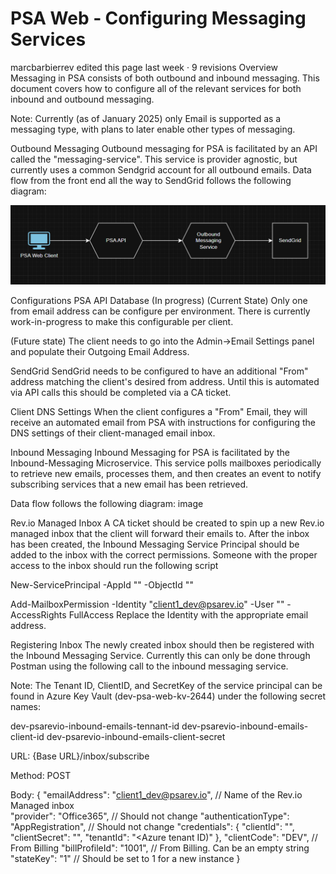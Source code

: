 # PSA Web ‐ Configuring Messaging Services
 
marcbarbierrev edited this page last week · 9 revisions
Overview
Messaging in PSA consists of both outbound and inbound messaging. This document covers how to configure all of the relevant services for both inbound and outbound messaging.

Note: Currently (as of January 2025) only Email is supported as a messaging type, with plans to later enable other types of messaging.

Outbound Messaging
Outbound messaging for PSA is facilitated by an API called the "messaging-service". This service is provider agnostic, but currently uses a common Sendgrid account for all outbound emails. Data flow from the front end all the way to SendGrid follows the following diagram:

![alt text](image.png)

Configurations
PSA API Database (In progress)
(Current State) Only one from email address can be configure per environment. There is currently work-in-progress to make this configurable per client.

(Future state) The client needs to go into the Admin->Email Settings panel and populate their Outgoing Email Address.

SendGrid
SendGrid needs to be configured to have an additional "From" address matching the client's desired from address. Until this is automated via API calls this should be completed via a CA ticket.

Client DNS Settings
When the client configures a "From" Email, they will receive an automated email from PSA with instructions for configuring the DNS settings of their client-managed email inbox.

Inbound Messaging
Inbound Messaging for PSA is facilitated by the Inbound-Messaging Microservice. This service polls mailboxes periodically to retrieve new emails, processes them, and then creates an event to notify subscribing services that a new email has been retrieved.

Data flow follows the following diagram: image

Rev.io Managed Inbox
A CA ticket should be created to spin up a new Rev.io managed inbox that the client will forward their emails to. After the inbox has been created, the Inbound Messaging Service Principal should be added to the inbox with the correct permissions. Someone with the proper access to the inbox should run the following script

New-ServicePrincipal -AppId "<app-id of service principal>" -ObjectId "<object-id of service principal>"
 
Add-MailboxPermission -Identity "client1_dev@psarev.io" -User "<app-id of service principal>" -AccessRights FullAccess
Replace the Identity with the appropriate email address.

Registering Inbox
The newly created inbox should then be registered with the Inbound Messaging Service. Currently this can only be done through Postman using the following call to the inbound messaging service.

Note: The Tenant ID, ClientID, and SecretKey of the service principal can be found in Azure Key Vault (dev-psa-web-kv-2644) under the following secret names:

dev-psarevio-inbound-emails-tennant-id dev-psarevio-inbound-emails-client-id dev-psarevio-inbound-emails-client-secret

URL:
{Base URL}/inbox/subscribe

Method: POST

Body:
{
    "emailAddress": "client1_dev@psarev.io",  // Name of the Rev.io Managed inbox          
    "provider": "Office365", // Should not change
    "authenticationType": "AppRegistration", // Should not change
    "credentials": {
        "clientId": "<ClientId of the service principal>",
        "clientSecret": "<SecretKey of the service principal>",
        "tenantId": "<Azure tenant ID)"
    },
    "clientCode": "DEV", // From Billing
    "billProfileId": "1001", // From Billing. Can be an empty string
    "stateKey": "1" // Should be set to 1 for a new instance
}